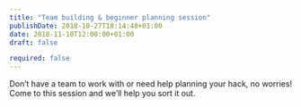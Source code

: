 ```yaml
---
title: "Team building & beginner planning session"
publishDate: 2018-10-27T18:14:48+01:00
date: 2018-11-10T12:00:00+01:00
draft: false

required: false
---
```

Don’t have a team to work with or need help planning your hack, no worries! Come to this session and we’ll help you sort it out.